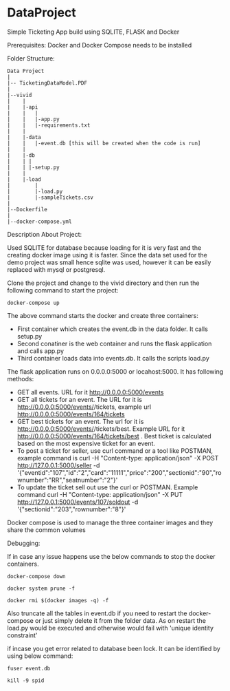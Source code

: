 # DataProject
Simple Ticketing App build using SQLITE, FLASK and Docker

Prerequisites:
Docker and Docker Compose needs to be installed 

Folder Structure:
```
Data Project
|
|-- TicketingDataModel.PDF
|
|--vivid
|    |
|    |-api
|    |   |
|    |   |-app.py
|    |   |-requirements.txt
|    |
|    |-data
|    |   |-event.db [this will be created when the code is run]
|    |
|    |-db
|    | |
|    | |-setup.py
|    |
|    |-load
|        |
|        |-load.py
|        |-sampleTickets.csv
|
|--Dockerfile
|
|--docker-compose.yml    
```
 Description About Project:
 
 Used SQLITE for database because loading for it is very fast and the creating docker image using it is faster. Since the data set used for the demo project was small hence sqlite was used, however it can be easily replaced with mysql or postgresql. 
 
 Clone the project and change to the vivid directory and then run the following command to start the project:
 
 ```docker-compose up```
 
 The above command starts the docker and create three containers:
 
 - First container which creates the event.db in the data folder. It calls setup.py
 - Second conatiner is the web container and runs the flask application and calls app.py
 - Third container loads data into events.db. It calls the scripts load.py
 
 The flask application runs on 0.0.0.0:5000 or locahost:5000. It has following methods:
 
 - GET all events. URL for it http://0.0.0.0:5000/events 
 - GET all tickets for an event. The URL for it is http://0.0.0.0:5000/events/<event-id>/tickets, example url http://0.0.0.0:5000/events/164/tickets
 - GET best tickets for an event. The url for it is http://0.0.0.0:5000/events/<event-id>/tickets/best. Example URL for it http://0.0.0.0:5000/events/164/tickets/best . Best ticket is calculated based on the most expensive ticket for an event.
 - To post a ticket for seller, use curl command or a tool like POSTMAN, example command is curl -H "Content-type: application/json" -X POST http://127.0.0.1:5000/seller  -d '{"eventid":"107","id":"2","card":"11111","price":"200","sectionid":"90","rownumber":"RR","seatnumber":"2"}'
 - To update the ticket sell out use the curl or POSTMAN. Example command  curl -H "Content-type: application/json" -X PUT  http://127.0.0.1:5000/events/107/soldout  -d '{"sectionid":"203","rownumber":"8"}'
 
Docker compose is used to manage the three container images and they share the common volumes

Debugging:

If in case any issue happens use the below commands to stop the docker containers.

```docker-compose down```

```docker system prune -f```

```docker rmi $(docker images -q) -f```

Also truncate all the tables in event.db if you need to restart the docker-compose or just simply delete it from the folder data. As on restart the load.py would be executed and otherwise would fail with 'unique identity constraint'

if incase you get error related to database been lock. It can be identified by using below command:

```fuser event.db```

```kill -9 spid```
